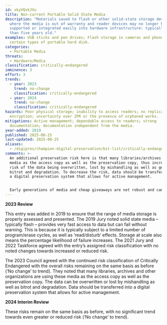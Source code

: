 ```yaml
---
id: xkyVQvkJVu
title: Non-current Portable Solid State Media
description: "Materials saved to flash or other solid-state storage devices
  where the media is out of warranty and reader devices may no longer be
  supported or integrated easily into hardware infrastructure: typically, more
  than five years old."
examples: USB sticks and pen drives; Flash storage in cameras and phones;
  certain types of portable hard disk.
categories:
  - Portable Media
threats:
  - Hardware/Media
classification: critically-endangered
imminence: 3
effort: 3
trends:
  - year: 2023
    trend: no-change
    classification: critically-endangered
  - year: 2024
    trend: no-change
    classification: critically-endangered
hazards: Poor physical storage; inability to access readers; no replication;
  encryption; uncertainty over IPR or the presence of orphaned works.
mitigations: Active management; dependable access to readers; strong
  documentation; documentation independent from the media.
year-added: 2019
published: 2025-08-25
last-updated: 2025-08-25
aliases:
  - /digipres/champion-digital-preservation/bit-list/critically-endangered/bitlist-non-current-portable-solid-state-media
comments: >-
  An additional preservation risk here is that many libraries/archives use this
  media as the access copy as well as the preservation copy, thus increasing the
  risk of the data being overwritten, lost by mishandling as well as general
  bitrot and degradation. To decrease the risk, data should be transferred into
  a digital preservation system that allows for active management.


  Early generations of media and cheap giveaways are not robust and can deteriorate significantly over time.
---
```

**2023 Review**

This entry was added in 2019 to ensure that the range of media storage is properly assessed and presented. The 2019 Jury noted solid state media – typically flash – provides very fast access to data but can fail without warning. This is because it is typically subject to a limited number of program/erase cycles, as well as ‘read/disturb’ effects. Storage at scale also means the percentage likelihood of failure increases. The 2021 Jury and 2022 Taskforce agreed with the entry’s assigned risk classification with no noted changes towards increased or reduced risk.

The 2023 Council agreed with the continued risk classification of Critically Endangered with the overall risks remaining on the same basis as before (‘No change’ to trend). They noted that many libraries, archives and other organizations are using these media as the access copy as well as the preservation copy. The data can be overwritten or lost by mishandling as well as bitrot and degradation. Data should be transferred into a digital preservation system that allows for active management.

**2024 Interim Review**

These risks remain on the same basis as before, with no significant trend towards even greater or reduced risk (‘No change’ to trend).
